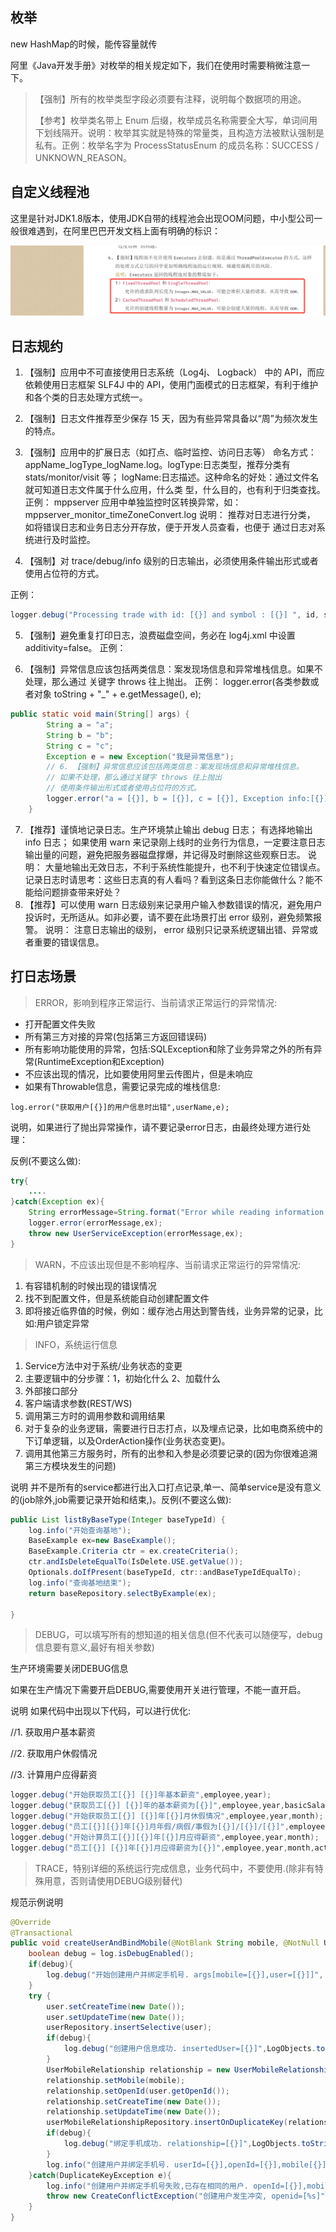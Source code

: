 ## 枚举

new HashMap的时候，能传容量就传

阿里《Java开发手册》对枚举的相关规定如下，我们在使用时需要稍微注意一下。

> 【强制】所有的枚举类型字段必须要有注释，说明每个数据项的用途。
>
> 【参考】枚举类名带上 Enum 后缀，枚举成员名称需要全大写，单词间用下划线隔开。说明：枚举其实就是特殊的常量类，且构造方法被默认强制是私有。正例：枚举名字为 ProcessStatusEnum 的成员名称：SUCCESS / UNKNOWN_REASON。

## 自定义线程池

 这里是针对JDK1.8版本，使用JDK自带的线程池会出现OOM问题，中小型公司一般很难遇到，在阿里巴巴开发文档上面有明确的标识：

![image-20210901173049882](..\img\image-20210901173049882-bed16e64.png)

## 日志规约

1. 【强制】应用中不可直接使用日志系统（Log4j、 Logback） 中的 API，而应依赖使用日志框架
   SLF4J 中的 API，使用门面模式的日志框架，有利于维护和各个类的日志处理方式统一。

2. 【强制】日志文件推荐至少保存 15 天，因为有些异常具备以“周”为频次发生的特点。

3. 【强制】应用中的扩展日志（如打点、临时监控、访问日志等） 命名方式：
   appName_logType_logName.log。logType:日志类型，推荐分类有 stats/monitor/visit 等；
   logName:日志描述。这种命名的好处：通过文件名就可知道日志文件属于什么应用，什么类
   型，什么目的，也有利于归类查找。
   正例： mppserver 应用中单独监控时区转换异常，如：
   mppserver_monitor_timeZoneConvert.log
   说明： 推荐对日志进行分类， 如将错误日志和业务日志分开存放，便于开发人员查看，也便于
   通过日志对系统进行及时监控。

4. 【强制】对 trace/debug/info 级别的日志输出，必须使用条件输出形式或者使用占位符的方式。


正例：

```java
logger.debug("Processing trade with id: [{}] and symbol : [{}] ", id, symbol);
```

5. 【强制】避免重复打印日志，浪费磁盘空间，务必在 log4j.xml 中设置 additivity=false。
   正例： <logger name="com.taobao.dubbo.config" additivity="false">

6. 【强制】异常信息应该包括两类信息：案发现场信息和异常堆栈信息。如果不处理，那么通过
   关键字 throws 往上抛出。
   正例： logger.error(各类参数或者对象 toString + "_" + e.getMessage(), e);

```java
public static void main(String[] args) {
        String a = "a";
        String b = "b";
        String c = "c";
        Exception e = new Exception("我是异常信息");
        // 6. 【强制】异常信息应该包括两类信息：案发现场信息和异常堆栈信息。
        // 如果不处理，那么通过关键字 throws 往上抛出
        // 使用条件输出形式或者使用占位符的方式。
        logger.error("a = [{}], b = [{}], c = [{}], Exception info:[{}]", a, b, c, e.getMessage(), e);
    }
```

7. 【推荐】谨慎地记录日志。生产环境禁止输出 debug 日志； 有选择地输出 info 日志； 如果使用 warn 来记录刚上线时的业务行为信息，一定要注意日志输出量的问题，避免把服务器磁盘撑爆，并记得及时删除这些观察日志。
   说明： 大量地输出无效日志，不利于系统性能提升，也不利于快速定位错误点。 记录日志时请思考：这些日志真的有人看吗？看到这条日志你能做什么？能不能给问题排查带来好处？
8. 【推荐】可以使用 warn 日志级别来记录用户输入参数错误的情况，避免用户投诉时，无所适从。如非必要，请不要在此场景打出 error 级别，避免频繁报警。
   说明： 注意日志输出的级别， error 级别只记录系统逻辑出错、异常或者重要的错误信息。

## 打日志场景

> ERROR，影响到程序正常运行、当前请求正常运行的异常情况:

- 打开配置文件失败
- 所有第三方对接的异常(包括第三方返回错误码)
- 所有影响功能使用的异常，包括:SQLException和除了业务异常之外的所有异常(RuntimeException和Exception)
- 不应该出现的情况，比如要使用阿里云传图片，但是未响应
- 如果有Throwable信息，需要记录完成的堆栈信息:

```text
log.error("获取用户[{}]的用户信息时出错",userName,e);
```

说明，如果进行了抛出异常操作，请不要记录error日志，由最终处理方进行处理：

反例(不要这么做):

```java
try{
    ....
}catch(Exception ex){
    String errorMessage=String.format("Error while reading information of user [%s]",userName);
    logger.error(errorMessage,ex);
    throw new UserServiceException(errorMessage,ex);
}
```

> WARN，不应该出现但是不影响程序、当前请求正常运行的异常情况:

1. 有容错机制的时候出现的错误情况
2. 找不到配置文件，但是系统能自动创建配置文件
3. 即将接近临界值的时候，例如：缓存池占用达到警告线，业务异常的记录，比如:用户锁定异常

> INFO，系统运行信息

1. Service方法中对于系统/业务状态的变更
2. 主要逻辑中的分步骤：1，初始化什么 2、加载什么
3. 外部接口部分
4. 客户端请求参数(REST/WS)
5. 调用第三方时的调用参数和调用结果
6. 对于复杂的业务逻辑，需要进行日志打点，以及埋点记录，比如电商系统中的下订单逻辑，以及OrderAction操作(业务状态变更)。
7. 调用其他第三方服务时，所有的出参和入参是必须要记录的(因为你很难追溯第三方模块发生的问题)

说明 并不是所有的service都进行出入口打点记录,单一、简单service是没有意义的(job除外,job需要记录开始和结束,)。反例(不要这么做):

```java
public List listByBaseType(Integer baseTypeId) {
    log.info("开始查询基地");
    BaseExample ex=new BaseExample();
    BaseExample.Criteria ctr = ex.createCriteria();
    ctr.andIsDeleteEqualTo(IsDelete.USE.getValue());
    Optionals.doIfPresent(baseTypeId, ctr::andBaseTypeIdEqualTo);
    log.info("查询基地结束");
    return baseRepository.selectByExample(ex);

}
```

> DEBUG，可以填写所有的想知道的相关信息(但不代表可以随便写，debug信息要有意义,最好有相关参数)

生产环境需要关闭DEBUG信息

如果在生产情况下需要开启DEBUG,需要使用开关进行管理，不能一直开启。

说明 如果代码中出现以下代码，可以进行优化:

//1. 获取用户基本薪资

//2. 获取用户休假情况

//3. 计算用户应得薪资

```java
logger.debug("开始获取员工[{}] [{}]年基本薪资",employee,year);
logger.debug("获取员工[{}] [{}]年的基本薪资为[{}]",employee,year,basicSalary);
logger.debug("开始获取员工[{}] [{}]年[{}]月休假情况",employee,year,month);
logger.debug("员工[{}][{}]年[{}]月年假/病假/事假为[{}]/[{}]/[{}]",employee,year,month,annualLeaveDays,sickLeaveDays,noPayLeaveDays);
logger.debug("开始计算员工[{}][{}]年[{}]月应得薪资",employee,year,month);
logger.debug("员工[{}] [{}]年[{}]月应得薪资为[{}]",employee,year,month,actualSalary);
```

> TRACE，特别详细的系统运行完成信息，业务代码中，不要使用.(除非有特殊用意，否则请使用DEBUG级别替代)

规范示例说明

```java
@Override
@Transactional
public void createUserAndBindMobile(@NotBlank String mobile, @NotNull User user) throws CreateConflictException{
    boolean debug = log.isDebugEnabled();
    if(debug){
        log.debug("开始创建用户并绑定手机号. args[mobile=[{}],user=[{}]]", mobile, LogObjects.toString(user));
    }
    try {
        user.setCreateTime(new Date());
        user.setUpdateTime(new Date());
        userRepository.insertSelective(user);
        if(debug){
            log.debug("创建用户信息成功. insertedUser=[{}]",LogObjects.toString(user));
        }
        UserMobileRelationship relationship = new UserMobileRelationship();
        relationship.setMobile(mobile);
        relationship.setOpenId(user.getOpenId());
        relationship.setCreateTime(new Date());
        relationship.setUpdateTime(new Date());
        userMobileRelationshipRepository.insertOnDuplicateKey(relationship);
        if(debug){
            log.debug("绑定手机成功. relationship=[{}]",LogObjects.toString(relationship));
        }
        log.info("创建用户并绑定手机号. userId=[{}],openId=[{}],mobile[{}]",user.getId(),user.getOpenId(),mobile); 		// 如果考虑安全，手机号记得脱敏
    }catch(DuplicateKeyException e){
        log.info("创建用户并绑定手机号失败,已存在相同的用户. openId=[{}],mobile=[{}]",user.getOpenId(),mobile);
        throw new CreateConflictException("创建用户发生冲突, openid=[%s]",user.getOpenId());
    }
}
```

